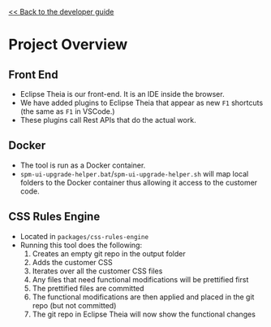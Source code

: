 [<< Back to the developer guide](../developer_guide.md)

# Project Overview

## Front End

- Eclipse Theia is our front-end. It is an IDE inside the browser.
- We have added plugins to Eclipse Theia that appear as new `F1` shortcuts (the same as `F1` in VSCode.)
- These plugins call Rest APIs that do the actual work.

## Docker

- The tool is run as a Docker container.
- `spm-ui-upgrade-helper.bat`/`spm-ui-upgrade-helper.sh` will map local folders to the Docker container thus allowing it access to the customer code.

## CSS Rules Engine

- Located in `packages/css-rules-engine`
- Running this tool does the following:
  1. Creates an empty git repo in the output folder
  2. Adds the customer CSS
  3. Iterates over all the customer CSS files
  4. Any files that need functional modifications will be prettified first
  5. The prettified files are committed
  6. The functional modifications are then applied and placed in the git repo (but not committed)
  7. The git repo in Eclipse Theia will now show the functional changes
